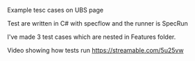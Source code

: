 Example tesc cases on UBS page

Test are written in C# with specflow and the runner is SpecRun


I've made 3 test cases which are nested in Features folder.

Video showing how tests run
https://streamable.com/5u25vw
